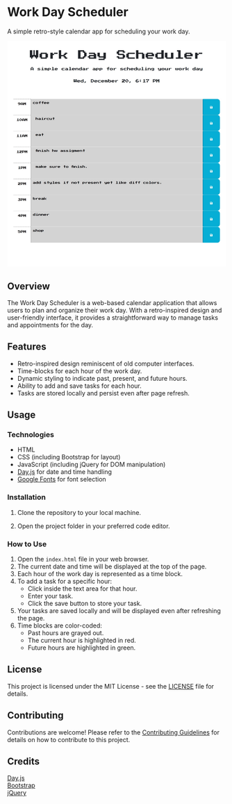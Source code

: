 # Work Day Scheduler

A simple retro-style calendar app for scheduling your work day.

![Screenshot](assets/images/preview.jpeg)


## Overview

The Work Day Scheduler is a web-based calendar application that allows users to plan and organize their work day. With a retro-inspired design and user-friendly interface, it provides a straightforward way to manage tasks and appointments for the day.

## Features

- Retro-inspired design reminiscent of old computer interfaces.
- Time-blocks for each hour of the work day.
- Dynamic styling to indicate past, present, and future hours.
- Ability to add and save tasks for each hour.
- Tasks are stored locally and persist even after page refresh.

## Usage

### Technologies

- HTML
- CSS (including Bootstrap for layout)
- JavaScript (including jQuery for DOM manipulation)
- [Day.js](https://day.js.org/) for date and time handling
- [Google Fonts](https://fonts.google.com/) for font selection

### Installation

1. Clone the repository to your local machine. 

2. Open the project folder in your preferred code editor.

### How to Use

1. Open the `index.html` file in your web browser.
2. The current date and time will be displayed at the top of the page.
3. Each hour of the work day is represented as a time block.
4. To add a task for a specific hour:
   - Click inside the text area for that hour.
   - Enter your task.
   - Click the save button to store your task.
5. Your tasks are saved locally and will be displayed even after refreshing the page.
6. Time blocks are color-coded:
   - Past hours are grayed out.
   - The current hour is highlighted in red.
   - Future hours are highlighted in green.

## License

This project is licensed under the MIT License - see the [LICENSE](LICENSE) file for details.

## Contributing

Contributions are welcome! Please refer to the [Contributing Guidelines](CONTRIBUTING.md) for details on how to contribute to this project.

## Credits
[Day.js](https://day.js.org/)
<br>
[Bootstrap](https://getbootstrap.com/)
<br>
[jQuery](https://jquery.com/)
